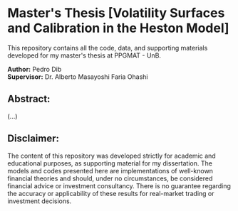 # Master's Thesis [Volatility Surfaces and Calibration in the Heston Model]

This repository contains all the code, data, and supporting materials developed for my master's thesis at PPGMAT - UnB.

**Author:** Pedro Dib  
**Supervisor:** Dr. Alberto Masayoshi Faria Ohashi 

## Abstract:
(...)

## Disclaimer:
The content of this repository was developed strictly for academic and educational purposes, as supporting material for my dissertation.
The models and codes presented here are implementations of well-known financial theories and should, under no circumstances, be considered financial advice or investment consultancy.
There is no guarantee regarding the accuracy or applicability of these results for real-market trading or investment decisions.
